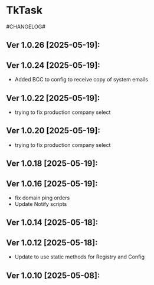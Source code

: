# TkTask

#CHANGELOG#

Ver 1.0.26 [2025-05-19]:
-------------------------------


Ver 1.0.24 [2025-05-19]:
-------------------------------
  - Added BCC to config to receive copy of system emails


Ver 1.0.22 [2025-05-19]:
-------------------------------
  - trying to fix production company select


Ver 1.0.20 [2025-05-19]:
-------------------------------
  - trying to fix production company select


Ver 1.0.18 [2025-05-19]:
-------------------------------


Ver 1.0.16 [2025-05-19]:
-------------------------------
  - fix domain ping orders
  - Update Notify scripts


Ver 1.0.14 [2025-05-18]:
-------------------------------


Ver 1.0.12 [2025-05-18]:
-------------------------------
  - Update to use static methods for Registry and Config


Ver 1.0.10 [2025-05-08]:
-------------------------------
